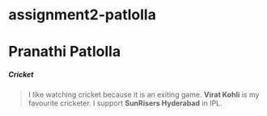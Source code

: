 # assignment2-patlolla

# Pranathi Patlolla
##### Cricket
> I like watching cricket because it is an exiting game. **Virat Kohli** is my favourite cricketer. I support **SunRisers Hyderabad** in IPL.